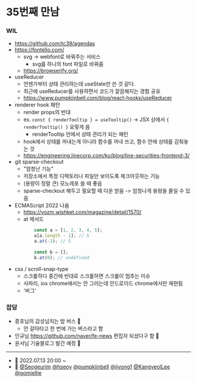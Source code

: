 # 35번째 만남

### WIL

- https://github.com/tc39/agendas
- https://fontello.com/
    - svg -> webfont로 바꿔주는 서비스
        - svg를 하나의 font 파일로 바꿔줌
    - https://browserify.org/
- useReducer
    - 언젠가부터 상태 관리하는데 useState만 쓴 것 같다.
    - 최근에 useReducer를 사용하면서 코드가 깔끔해지는 경험 공유
    - https://www.pumpkiinbell.com/blog/react-hooks/useReducer
- renderer hook 패턴
    - render props의 반대
    - ex. `const { renderTooltip } = useTooltip()` -> JSX 상에서 `{ renderTooltip() }` 요렇게 씀
        - renderTooltip 안에서 상태 관리가 되는 패턴
    - hook에서 상태를 꺼내는게 아니라 함수를 꺼내 쓰고, 함수 안에 상태를 감춰놓는 것
    - https://engineering.linecorp.com/ko/blog/line-securities-frontend-3/
- git sparse-checkout
    - "엄청난 기능"
    - 저장소에서 특정 디렉토리나 파일만 보이도록 체크아웃하는 기능
    - (용량이 정말 큰) 모노레포 쓸 때 좋음
    - sparse-checkout 해두고 필요할 때 다운 받음 -> 엄청나게 용량을 줄일 수 있음
- ECMAScript 2022 나옴
    - https://yozm.wishket.com/magazine/detail/1570/
    - at 메서드
        ```js
            const a = [1, 2, 3, 4, 5];
            a[a.length - 1]; // 5
            a.at(-1); // 5
            
            const b = [];
            b.at(0); // undefined
        ```
- css / scroll-snap-type
    - 스크롤하다 중간에 반대로 스크롤하면 스크롤이 멈추는 이슈
    - 사파리, ios chrome에서는 안 그러는데 안드로이드 chrome에서만 재현됨
    - '버그'

### 잡담

- 종호님의 감성넘치는 밤 버스 🚌
    - 안 갈아타고 한 번에 가는 버스라고 함
- 인규님 https://github.com/naver/fe-news 편집자 되셨다구 함 🎉
- 윤서님 기술블로그 발간 예정 👏

---

- 📆 2022.07.13 20:00 ~ 
- 👥 [@Seogeurim](https://github.com/Seogeurim) [@hseoy](https://github.com/hseoy) [@pumpkiinbell](https://github.com/pumpkiinbell) 
[@jiyong1](https://github.com/jiyong1) [@KangyeolLee](https://github.com/KangyeolLee) [@gomjellie](https://github.com/gomjellie)
